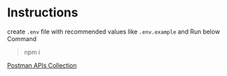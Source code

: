 # Instructions

create `.env` file with recommended values like `.env.example`
and Run below Command

> npm i

[Postman APIs Collection](https://documenter.getpostman.com/view/2773498/SzYT5gs8?version=latest)
